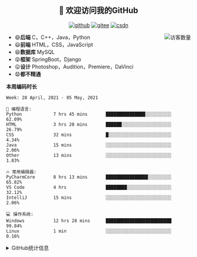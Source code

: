 <h2 align="center">👋 欢迎访问我的GitHub</h2>
<p align="center">
  <a href="https://github.com/eternidad33"><img src="https://img.shields.io/badge/GitHub-ff79c6" alt="github"></a>
  <a href="https://gitee.com/eternidad33"><img src="https://img.shields.io/badge/Gitee-fe7300" alt="gitee"></a>
  <a href="https://blog.csdn.net/qq_42907802"><img src="https://img.shields.io/badge/CSDN-cf000e" alt="csdn"></a>
</p>

<img align='right' src="https://profile-counter.glitch.me/eternidad33/count.svg" alt="访客数量"/>

- 😄**后端** C，C++，Java，Python
- 😃**前端** HTML，CSS，JavaScript
- 😆**数据库** MySQL
- 😝**框架** SpringBoot，Django
- 😛**设计** Photoshop，Audition，Premiere，DaVinci
- 😧**都不精通**

**本周编码时长**

<!--START_SECTION:waka-->
```text
Week: 28 April, 2021 - 05 May, 2021

💬 编程语言: 
Python            7 hrs 45 mins       ███████████████░░░░░░░░░░   62.09% 
HTML              3 hrs 20 mins       ██████░░░░░░░░░░░░░░░░░░░   26.79% 
CSS               32 mins             █░░░░░░░░░░░░░░░░░░░░░░░░   4.34% 
Java              15 mins             ░░░░░░░░░░░░░░░░░░░░░░░░░   2.06% 
Other             13 mins             ░░░░░░░░░░░░░░░░░░░░░░░░░   1.83%

🔥 常用编辑器: 
PyCharmCore       8 hrs 13 mins       ████████████████░░░░░░░░░   65.82% 
VS Code           4 hrs               ████████░░░░░░░░░░░░░░░░░   32.12% 
IntelliJ          15 mins             ░░░░░░░░░░░░░░░░░░░░░░░░░   2.06%

💻 操作系统: 
Windows           12 hrs 28 mins      █████████████████████████   99.84% 
Linux             1 min               ░░░░░░░░░░░░░░░░░░░░░░░░░   0.16%

```


<!--END_SECTION:waka-->




<details>
<summary>GitHub统计信息</summary>

<br/>

> 动态太少，不好意思展示
> 
> 下面的GitHub统计信息是来自于[github-readme-stats](https://github.com/anuraghazra/github-readme-stats)项目，里边有[中文文档](https://github.com/anuraghazra/github-readme-stats/blob/master/readme_cn.md)

<a href="https://github.com/eternidad33/eternidad33">
  <img align="center" src="https://github-readme-stats.anuraghazra1.vercel.app/api?username=eternidad33&show_icons=true" />
</a>
<br/>

---

*近期更新的仓库*

<a href="https://github.com/eternidad33/eternidad33">
  <img align="center" src="https://github-readme-stats.anuraghazra1.vercel.app/api/pin/?username=eternidad33&repo=eternidad33" />
</a>    
<a href="https://gitee.com/eternidad33/leetcode">
  <img align="center" src="https://github-readme-stats.anuraghazra1.vercel.app/api/pin/?username=eternidad33&repo=leetcode" />
</a>

<br/>

<br/>

[![eternidad33's contribution graph as a Game of Life](https://github4life.herokuapp.com/eternidad33.gif)](https://github4life.herokuapp.com/eternidad33)

</details>



